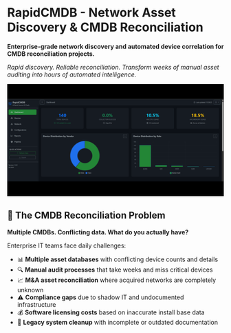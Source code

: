 # RapidCMDB - Network Asset Discovery & CMDB Reconciliation

**Enterprise-grade network discovery and automated device correlation for CMDB reconciliation projects.**

*Rapid discovery. Reliable reconciliation. Transform weeks of manual asset auditing into hours of automated intelligence.*

![RapidCMDB Dashboard](screenshots/slides1.gif)

## 🎯 The CMDB Reconciliation Problem

**Multiple CMDBs. Conflicting data. What do you actually have?**

Enterprise IT teams face daily challenges:
- 📊 **Multiple asset databases** with conflicting device counts and details
- 🔍 **Manual audit processes** that take weeks and miss critical devices  
- 📈 **M&A asset reconciliation** where acquired networks are completely unknown
- ⚠️ **Compliance gaps** due to shadow IT and undocumented infrastructure
- 💰 **Software licensing costs** based on inaccurate install base data
- 🏢 **Legacy system cleanup** with incomplete or outdated documentation
